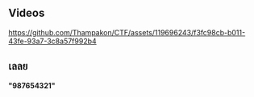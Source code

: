 ## Videos



https://github.com/Thampakon/CTF/assets/119696243/f3fc98cb-b011-43fe-93a7-3c8a57f992b4


## เลลย

**"987654321"**

